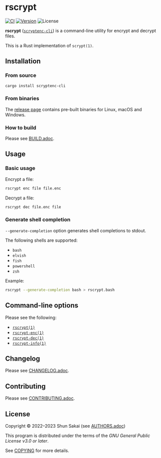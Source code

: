 # rscrypt

[![CI][ci-badge]][ci-url]
[![Version][version-badge]][version-url]
![License][license-badge]

**rscrypt** ([`scryptenc-cli`][version-url]) is a command-line utility for
encrypt and decrypt files.

This is a Rust implementation of `scrypt(1)`.

## Installation

### From source

```sh
cargo install scryptenc-cli
```

### From binaries

The [release page][release-page-url] contains pre-built binaries for Linux,
macOS and Windows.

### How to build

Please see [BUILD.adoc](BUILD.adoc).

## Usage

### Basic usage

Encrypt a file:

```sh
rscrypt enc file file.enc
```

Decrypt a file:

```sh
rscrypt dec file.enc file
```

### Generate shell completion

`--generate-completion` option generates shell completions to stdout.

The following shells are supported:

- `bash`
- `elvish`
- `fish`
- `powershell`
- `zsh`

Example:

```sh
rscrypt --generate-completion bash > rscrypt.bash
```

## Command-line options

Please see the following:

- [`rscrypt(1)`](doc/man/man1/rscrypt.1.adoc)
- [`rscrypt-enc(1)`](doc/man/man1/rscrypt-enc.1.adoc)
- [`rscrypt-dec(1)`](doc/man/man1/rscrypt-dec.1.adoc)
- [`rscrypt-info(1)`](doc/man/man1/rscrypt-info.1.adoc)

## Changelog

Please see [CHANGELOG.adoc](CHANGELOG.adoc).

## Contributing

Please see [CONTRIBUTING.adoc](CONTRIBUTING.adoc).

## License

Copyright &copy; 2022&ndash;2023 Shun Sakai (see [AUTHORS.adoc](AUTHORS.adoc))

This program is distributed under the terms of the _GNU General Public License
v3.0 or later_.

See [COPYING](COPYING) for more details.

[ci-badge]: https://github.com/sorairolake/rscrypt/workflows/CI/badge.svg
[ci-url]: https://github.com/sorairolake/rscrypt/actions?query=workflow%3ACI
[version-badge]: https://img.shields.io/crates/v/scryptenc-cli
[version-url]: https://crates.io/crates/scryptenc-cli
[license-badge]: https://img.shields.io/crates/l/scryptenc-cli
[release-page-url]: https://github.com/sorairolake/rscrypt/releases
